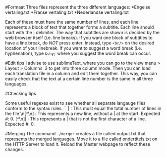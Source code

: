 #Formaat
Three files represent the three different languages:
*Engelse vertaling.txt
*Franse vertaling.txt
*Nederlandse vertaling.txt

Each of these must have the same number of lines, and each line represents a block of text that together forms a subtitle. Each line should start with the | delimiter.
The way that subtitles are shown is decided by the web browser itself (i.e. line breaks). If you want one block of subtitles to have a line break, do *NOT* press enter.
Instead, type `<br/>` on the desired location of your linebreak. If you want to suggest a word break (i.e. hyphenation), type `&shy;` where you suggest the word break can occur.

#Edit tips
I advise to use sublimeText, where you can go to the view menu > Layout > Columns: 3 to get into three column mode. Then you can load each translation file in a column and edit them together.
This way, you can easily check that the text at a certain line number is the same in all three languages.

#Checking tips

Some useful regexes exist to see whether all separate langauge files conform to the syntax rules.
``
\| : This must equal the total number of lines in the file
\n[^\n] : This represents a new line, without a | at the start. Expected #: 0.
[^\n]| : This represents a | that is not the first character of a line. Expected #: 0.

#Merging
The command ``./merger`` creates a file called output.txt that represents the merged languages. Move it to a file called ondertitels.txt on the HTTP Server to load it.
Reload the Master webpage to reflect these changes.

